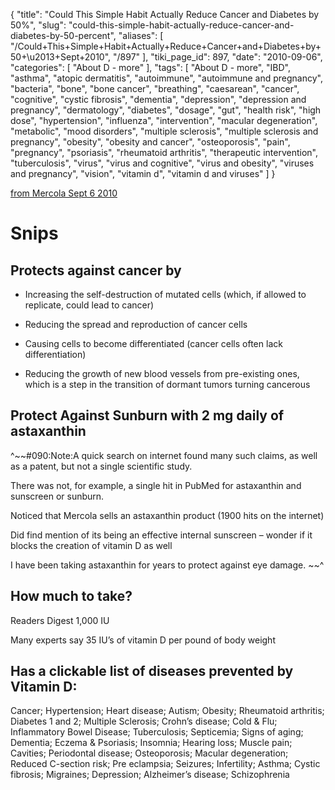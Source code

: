 {
    "title": "Could This Simple Habit Actually Reduce Cancer and Diabetes by 50%",
    "slug": "could-this-simple-habit-actually-reduce-cancer-and-diabetes-by-50-percent",
    "aliases": [
        "/Could+This+Simple+Habit+Actually+Reduce+Cancer+and+Diabetes+by+50+\u2013+Sept+2010",
        "/897"
    ],
    "tiki_page_id": 897,
    "date": "2010-09-06",
    "categories": [
        "About D - more"
    ],
    "tags": [
        "About D - more",
        "IBD",
        "asthma",
        "atopic dermatitis",
        "autoimmune",
        "autoimmune and pregnancy",
        "bacteria",
        "bone",
        "bone cancer",
        "breathing",
        "caesarean",
        "cancer",
        "cognitive",
        "cystic fibrosis",
        "dementia",
        "depression",
        "depression and pregnancy",
        "dermatology",
        "diabetes",
        "dosage",
        "gut",
        "health risk",
        "high dose",
        "hypertension",
        "influenza",
        "intervention",
        "macular degeneration",
        "metabolic",
        "mood disorders",
        "multiple sclerosis",
        "multiple sclerosis and pregnancy",
        "obesity",
        "obesity and cancer",
        "osteoporosis",
        "pain",
        "pregnancy",
        "psoriasis",
        "rheumatoid arthritis",
        "therapeutic intervention",
        "tuberculosis",
        "virus",
        "virus and cognitive",
        "virus and obesity",
        "viruses and pregnancy",
        "vision",
        "vitamin d",
        "vitamin d and viruses"
    ]
}


[from Mercola Sept 6 2010](http://articles.mercola.com/sites/articles/archive/2010/09/06/vitamin-d-linked-to-cancer-and-autoimmune-disease-genes.aspx)

# Snips

## Protects against cancer by

* Increasing the self-destruction of mutated cells (which, if allowed to replicate, could lead to cancer)

* Reducing the spread and reproduction of cancer cells

* Causing cells to become differentiated (cancer cells often lack differentiation)

* Reducing the growth of new blood vessels from pre-existing ones, which is a step in the transition of dormant tumors turning cancerous

## Protect Against Sunburn with 2 mg daily of astaxanthin

^~~#090:Note:A quick search on internet found many such claims, as well as a patent, but not a single scientific study. 

There was not, for example, a single hit in PubMed for astaxanthin and sunscreen or sunburn.

Noticed that Mercola sells an astaxanthin product (1900 hits on the internet)

Did find mention of its being an effective internal sunscreen – wonder if it blocks the creation of vitamin D as well

I have been taking astaxanthin for years to protect against eye damage. ~~^

## How much to take?

Readers Digest 1,000 IU

Many experts say 35 IU’s of vitamin D per pound of body weight

## Has a clickable list of diseases prevented by Vitamin D:

Cancer;    Hypertension;        Heart disease;    Autism;        Obesity;        Rheumatoid arthritis;    Diabetes 1 and 2;        Multiple Sclerosis;        Crohn’s disease;    Cold & Flu;        Inflammatory Bowel Disease;        Tuberculosis;    Septicemia;        Signs of aging;        Dementia;    Eczema & Psoriasis;        Insomnia;        Hearing loss;    Muscle pain;        Cavities;        Periodontal disease;    Osteoporosis;        Macular degeneration;        Reduced C-section risk;    Pre eclampsia;        Seizures;        Infertility;    Asthma;        Cystic fibrosis;        Migraines;    Depression;        Alzheimer’s disease;        Schizophrenia